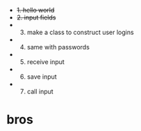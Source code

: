 
* ~~1. hello world~~
* ~~2. input fields~~
* 3. make a class to construct user logins
* 4. same with passwords
* 5. receive input
* 6. save input
* 7. call input
# bros

